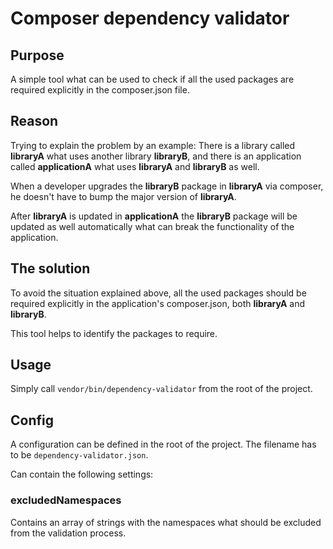 # Composer dependency validator

## Purpose
A simple tool what can be used to check if all the used packages are required explicitly in the composer.json file.

## Reason
Trying to explain the problem by an example: 
There is a library called **libraryA** what uses another library **libraryB**,
and there is an application called **applicationA** what uses **libraryA** and **libraryB** as well.

When a developer upgrades the **libraryB** package in **libraryA** via composer, 
he doesn't have to bump the major version of **libraryA**.

After **libraryA** is updated in **applicationA** the **libraryB** package will be updated as well automatically
what can break the functionality of the application.

## The solution
To avoid the situation explained above, all the used packages should be required explicitly in the application's composer.json,
both **libraryA** and **libraryB**.

This tool helps to identify the packages to require.

## Usage
Simply call `vendor/bin/dependency-validator` from the root of the project.

## Config
A configuration can be defined in the root of the project. The filename has to be `dependency-validator.json`.

Can contain the following settings:
### excludedNamespaces
Contains an array of strings with the namespaces what should be excluded from the validation process.



